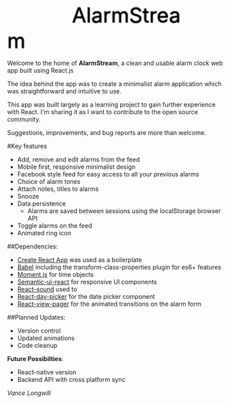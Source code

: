 <span style="color: #000; text-shadow: 0px 0px 3px #000; font-size: 48px; text-align: center; margin: 0px auto; padding: 150px;">
	AlarmStream
</span>
<br />

Welcome to the home of **AlarmStream**, a clean and usable alarm clock web app built using React.js

The idea behind the app was to create a minimalist alarm application which was straightforward and intuitive to use.

This app was built largely as a learning project to gain further experience with React. I'm sharing it as I want to contribute to the open source community. 

Suggestions, improvements, and bug reports are more than welcome. 


#Key features
* Add, remove and edit alarms from the feed
* Mobile first, responsive minimalist design
* Facebook style feed for easy access to all your previous alarms
* Choice of alarm tones
* Attach notes, titles to alarms
* Snooze
* Data persistence
	- Alarms are saved between sessions using the localStorage browser API
*  Toggle alarms on the feed
*  Animated ring icon


##Dependencies:

* [Create React App](https://github.com/facebookincubator/create-react-app) was used as a boilerplate
* [Babel]() including the transform-class-properties plugin for es6+ features
* [Moment.js]() for time objects
* [Semantic-ui-react]() for responsive UI components
* [React-sound]() used to 
* [React-day-picker]() for the date picker component 
* [React-view-pager]() for the animated transitions on the alarm form



##Planned Updates:

* Version control
* Updated animations 
* Code cleanup


**Future Possibilties**: 

* React-native version
* Backend API with cross platform sync

*Vance Longwill*